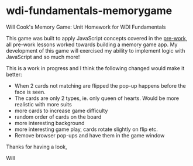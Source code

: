# wdi-fundamentals-memorygame

Will Cook's Memory Game: Unit Homework for WDI Fundamentals

This game was built to apply JavaScript concepts covered in the [pre-work](http://fundamentals.generalassemb.ly/), all pre-work lessons worked towards building a memory game app. My development of this game will exercised my ability to implement logic with JavaScript and so much more!

This is a work in progress and I think the following changed would make it better:

- When 2 cards not matching are flipped the pop-up happens before the face is seen.
- The cards are only 2 types, ie. only queen of hearts. Would be more realistic with more suits
- more cards to increase game difficulty
- random order of cards on the board
- more interesting background
- more interesting game play, cards rotate slightly on flip etc.
- Remove browser pop-ups and have them in the game window

Thanks for having a look,

Will

